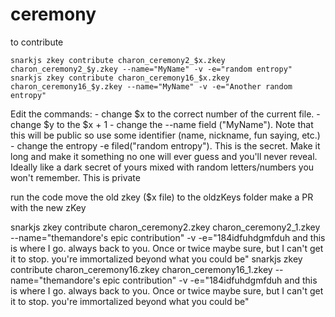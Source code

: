 # ceremony

to contribute


```
snarkjs zkey contribute charon_ceremony2_$x.zkey charon_ceremony2_$y.zkey --name="MyName" -v -e="random entropy"
snarkjs zkey contribute charon_ceremony16_$x.zkey charon_ceremony16_$y.zkey --name="MyName" -v -e="Another random entropy"

```

Edit the commands:
    - change $x to the correct number of the current file. 
    - change $y to the  $x + 1
    - change the --name field ("MyName").  Note that this will be public so use some identifier (name, nickname, fun saying, etc.)
    - change the entropy -e filed("random entropy").  This is the secret.  Make it long and make it something no one will ever guess and you'll never reveal.  Ideally like a dark secret of yours mixed with random letters/numbers you won't remember.  This is private

run the code
 move the old zkey ($x file) to the oldzKeys folder
 make a PR with the new zKey


snarkjs zkey contribute charon_ceremony2.zkey charon_ceremony2_1.zkey --name="themandore's epic contribution" -v -e="184idfuhdgmfduh and this is where I go. always back to you.  Once or twice maybe sure, but I can't get it to stop.  you're immortalized beyond what you could be"
snarkjs zkey contribute charon_ceremony16.zkey charon_ceremony16_1.zkey --name="themandore's epic contribution" -v -e="184idfuhdgmfduh and this is where I go. always back to you.  Once or twice maybe sure, but I can't get it to stop.  you're immortalized beyond what you could be"